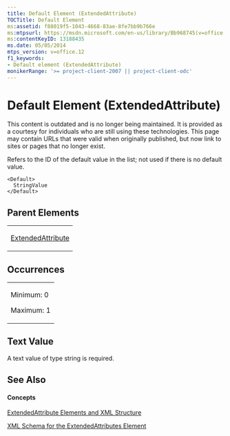 ```yaml
---
title: Default Element (ExtendedAttribute)
TOCTitle: Default Element
ms:assetid: f88019f5-1043-4668-83ae-8fe7bb9b766e
ms:mtpsurl: https://msdn.microsoft.com/en-us/library/Bb968745(v=office.12)
ms:contentKeyID: 13188435
ms.date: 05/05/2014
mtps_version: v=office.12
f1_keywords:
- Default element (ExtendedAttribute)
monikerRange: '>= project-client-2007 || project-client-odc'
---
```


# Default Element (ExtendedAttribute)

This content is outdated and is no longer being maintained. It is provided as a courtesy for individuals who are still using these technologies. This page may contain URLs that were valid when originally published, but now link to sites or pages that no longer exist.

Refers to the ID of the default value in the list; not used if there is no default value.

    <Default>
      StringValue
    </Default>

## Parent Elements

<table>
<colgroup>
<col style="width: 100%" />
</colgroup>
<tbody>
<tr class="odd">
<td><p><a href="bb968669(v=office.12).md">ExtendedAttribute</a></p></td>
</tr>
</tbody>
</table>

## Occurrences

<table>
<colgroup>
<col style="width: 100%" />
</colgroup>
<tbody>
<tr class="odd">
<td><p>Minimum: 0</p>
<p>Maximum: 1</p></td>
</tr>
</tbody>
</table>

## Text Value

A text value of type string is required.

## See Also

#### Concepts

[ExtendedAttribute Elements and XML Structure](bb968579\(v=office.12\).md)

[XML Schema for the ExtendedAttributes Element](bb968705\(v=office.12\).md)

